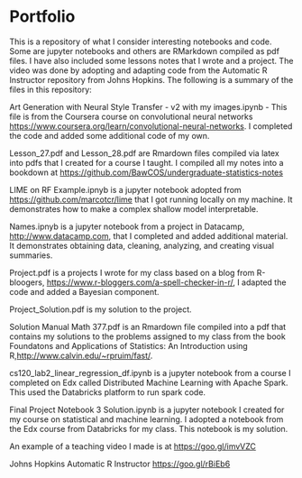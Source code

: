 # Portfolio

This is a repository of what I consider interesting notebooks and code.  Some are jupyter notebooks and others are RMarkdown compiled as pdf files.  I have also included some lessons notes that I wrote and a project.  The video was done by adopting and adapting code from the Automatic R Instructor repository from Johns Hopkins.  The following is a summary of the files in this repository:

Art Generation with Neural Style Transfer - v2 with my images.ipynb - This file is from the Coursera course on convolutional neural networks https://www.coursera.org/learn/convolutional-neural-networks. I completed the code and added some additional code of my own.

Lesson_27.pdf and Lesson_28.pdf are Rmardown files compiled via latex into pdfs that I created for a course I taught.  I compiled all my notes into a bookdown at https://github.com/BawCOS/undergraduate-statistics-notes 

LIME on RF Example.ipnyb is a jupyter notebook adopted from https://github.com/marcotcr/lime that I got running locally on my machine.  It demonstrates how to make a complex shallow model interpretable. 

Names.ipnyb is a jupyter notebook from a project in Datacamp, http://www.datacamp.com, that I completed and added additional material.  It demonstrates obtaining data, cleaning, analyzing, and creating visual summaries.

Project.pdf is a projects I wrote for my class based on a blog from R-bloogers, https://www.r-bloggers.com/a-spell-checker-in-r/, I adapted the code and added a Bayesian component.

Project_Solution.pdf is my solution to the project.

Solution Manual Math 377.pdf is an Rmardown file compiled into a pdf that contains my solutions to the problems assigned to my class from the book Foundatons and Applications of Statistics: An Introduction using R,http://www.calvin.edu/~rpruim/fast/.

cs120_lab2_linear_regression_df.ipynb is a jupyter notebook from a course I completed on Edx called Distributed Machine Learning with Apache Spark.  This used the Databricks platform to run spark code.

Final Project Notebook 3 Solution.ipynb is a jupyter notebook I created for my course on statistical and machine learning.  I adopted a notebook from the Edx course from Databricks for my class.  This notebook is my solution.

An example of a teaching video I made is at https://goo.gl/imvVZC 

Johns Hopkins Automatic R Instructor https://goo.gl/rBiEb6

